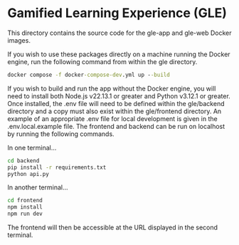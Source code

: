 # Gamified Learning Experience (GLE)
This directory contains the source code for the gle-app and gle-web Docker images.

If you wish to use these packages directly on a machine running the Docker engine, run the following command from within the gle directory.

```cmd
docker compose -f docker-compose-dev.yml up --build
```

If you wish to build and run the app without the Docker engine, you will need to install both Node.js v22.13.1 or greater and Python v3.12.1 or greater. Once installed, the .env file will need to be defined within the gle/backend directory and a copy must also exist within the gle/frontend directory. An example of an appropriate .env file for local development is given in the .env.local.example file. The frontend and backend can be run on localhost by running the following commands.

In one terminal...

```cmd
cd backend
pip install -r requirements.txt
python api.py
```

In another terminal...

```cmd
cd frontend
npm install
npm run dev
```

The frontend will then be accessible at the URL displayed in the second terminal.
